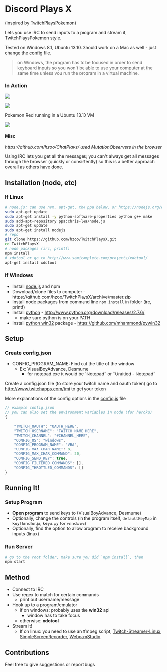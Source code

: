 # Discord Plays X

(inspired by [TwitchPlaysPokemon])

Lets you use IRC to send inputs to a program and stream it, TwitchPlaysPokemon style.

Tested on Windows 8.1, Ubuntu 13.10. Should work on a Mac as well - just change the [config](/app/config.js) file.

> on Windows, the program has to be focused in order to send keyboard inputs so you won't be able to use your computer at the same time unless you run the program in a virtual machine.

### In Action
![](http://zippy.gfycat.com/ActiveLankyHorsemouse.gif)

![](http://zippy.gfycat.com/PoorDirectHuemul.gif)

Pokemon Red running in a Ubuntu 13.10 VM

![](http://i.imgur.com/aLSO6MK.gif)

#### Misc
*https://github.com/hzoo/ChatPlays/ used MutationObservers in the browser*

Using IRC lets you get all the messages; you can't always get all messages through the browser (quickly or consistently) so this is a better approach overall as others have done.

Installation (node, etc)
--------------
### If Linux
```sh
# node.js: can use nvm, apt-get, the ppa below, or https://nodejs.org/download/
sudo apt-get update
sudo apt-get install -y python-software-properties python g++ make
sudo add-apt-repository ppa:chris-lea/node.js
sudo apt-get update
sudo apt-get install nodejs
# repo
git clone https://github.com/hzoo/TwitchPlaysX.git
cd TwitchPlaysX
# node packages (irc, printf)
npm install
# xdotool or go to http://www.semicomplete.com/projects/xdotool/
apt-get install xdotool
```

### If Windows
- Install [node.js] and npm
- Download/clone files to computer - https://github.com/hzoo/TwitchPlaysX/archive/master.zip
- Install node packages from command line `npm install` in folder (irc, printf)
- Install [python] - http://www.python.org/download/releases/2.7.6/
    - make sure python is on your PATH
- Install [python win32] package - https://github.com/mhammond/pywin32

Setup
--------------

### Create config.json
- CONFIG_PROGRAM_NAME: Find out the title of the window
    - Ex: VisualBoyAdvance, Desmume
      - for notepad.exe it would be "Notepad" or "Untitled - Notepad"

Create a config.json file (to store your twitch name and oauth token)
go to http://www.twitchapps.com/tmi to get your token

More explanations of the config options in the [config.js](/app/config.js) file

```js
// example config.json
// you can also set the environment variables in node (for heroku)
{
    
    "TWITCH_OAUTH": "OAUTH_HERE",
    "TWITCH_USERNAME": "TWITCH_NAME_HERE",
    "TWITCH_CHANNEL": "#CHANNEL_HERE",
    "CONFIG_OS": "windows",
    "CONFIG_PROGRAM_NAME": "VBA",
    "CONFIG_MAX_CHAR_NAME": 8,
    "CONFIG_MAX_CHAR_COMMAND": 20,
    "CONFIG_SEND_KEY": true,
    "CONFIG_FILTERED_COMMANDS": [],
    "CONFIG_THROTTLED_COMMANDS": []
}
```

## Running It!

### Setup Program
- **Open program** to send keys to (VisualBoyAdvance, Desmume)
- Optionally, change the controls (in the program itself, `defaultKeyMap` in keyHandler.js, keys.py for windows)
- Optionally, find the option to allow program to receive background inputs (linux)

### Run Server
```sh
# go to the root folder, make sure you did `npm install`, then
npm start
```

## Method
- Connect to IRC
- Use regex to match for certain commands
  - print out username/message
- Hook up to a program/emulator
    - if on windows: probably uses the **win32** api
        - window has to take focus
    - otherwise: **xdotool**
- Stream it!
    - If on linux: you need to use an ffmpeg script, [Twitch-Streamer-Linux](https://github.com/wargio/Twitch-Streamer-Linux), [SimpleScreenRecorder](http://www.maartenbaert.be/simplescreenrecorder/), [WebcamStudio](http://www.ws4gl.org/)

## Contributions
Feel free to give suggestions or report bugs

[node.js]:http://nodejs.org
[python win32]:http://starship.python.net/~skippy/win32/Downloads.html
[python]:http://www.python.org/
[TwitchPlaysPokemon]:http://twitch.tv/TwitchPlaysPokemon
